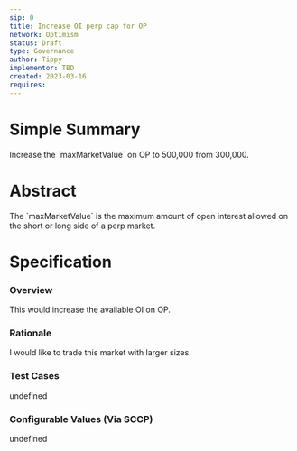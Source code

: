 ```yaml
---
sip: 0
title: Increase OI perp cap for OP
network: Optimism
status: Draft
type: Governance
author: Tippy
implementor: TBD
created: 2023-03-16
requires: 
---
```


# Simple Summary

<p>Increase the `maxMarketValue` on OP to 500,000 from 300,000.</p>

# Abstract

<p>The `maxMarketValue` is the maximum amount of open interest allowed on the short or long side of a perp market.</p>

# Specification


### Overview

<p>This would increase the available OI on OP.</p>

### Rationale

<p>I would like to trade this market with larger sizes.</p>

### Test Cases

undefined


### Configurable Values (Via SCCP)

undefined